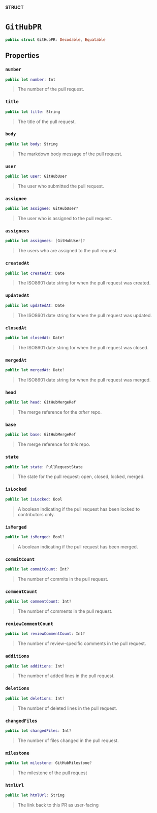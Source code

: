 **STRUCT**

# `GitHubPR`

```swift
public struct GitHubPR: Decodable, Equatable
```

## Properties
### `number`

```swift
public let number: Int
```

> The number of the pull request.

### `title`

```swift
public let title: String
```

> The title of the pull request.

### `body`

```swift
public let body: String
```

> The markdown body message of the pull request.

### `user`

```swift
public let user: GitHubUser
```

> The user who submitted the pull request.

### `assignee`

```swift
public let assignee: GitHubUser?
```

> The user who is assigned to the pull request.

### `assignees`

```swift
public let assignees: [GitHubUser]?
```

> The users who are assigned to the pull request.

### `createdAt`

```swift
public let createdAt: Date
```

> The ISO8601 date string for when the pull request was created.

### `updatedAt`

```swift
public let updatedAt: Date
```

> The ISO8601 date string for when the pull request was updated.

### `closedAt`

```swift
public let closedAt: Date?
```

> The ISO8601 date string for when the pull request was closed.

### `mergedAt`

```swift
public let mergedAt: Date?
```

> The ISO8601 date string for when the pull request was merged.

### `head`

```swift
public let head: GitHubMergeRef
```

> The merge reference for the _other_ repo.

### `base`

```swift
public let base: GitHubMergeRef
```

> The merge reference for _this_ repo.

### `state`

```swift
public let state: PullRequestState
```

> The state for the pull request: open, closed, locked, merged.

### `isLocked`

```swift
public let isLocked: Bool
```

> A boolean indicating if the pull request has been locked to contributors only.

### `isMerged`

```swift
public let isMerged: Bool?
```

> A boolean indicating if the pull request has been merged.

### `commitCount`

```swift
public let commitCount: Int?
```

> The number of commits in the pull request.

### `commentCount`

```swift
public let commentCount: Int?
```

> The number of comments in the pull request.

### `reviewCommentCount`

```swift
public let reviewCommentCount: Int?
```

> The number of review-specific comments in the pull request.

### `additions`

```swift
public let additions: Int?
```

> The number of added lines in the pull request.

### `deletions`

```swift
public let deletions: Int?
```

> The number of deleted lines in the pull request.

### `changedFiles`

```swift
public let changedFiles: Int?
```

> The number of files changed in the pull request.

### `milestone`

```swift
public let milestone: GitHubMilestone?
```

> The milestone of the pull request

### `htmlUrl`

```swift
public let htmlUrl: String
```

> The link back to this PR as user-facing
